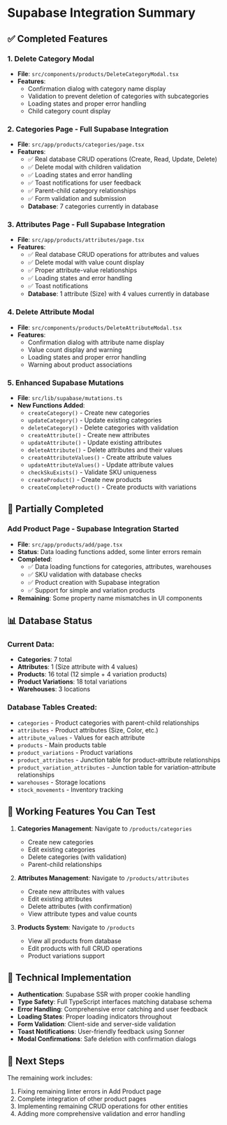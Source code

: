 # Supabase Integration Summary

## ✅ Completed Features

### 1. Delete Category Modal
- **File**: `src/components/products/DeleteCategoryModal.tsx`
- **Features**:
  - Confirmation dialog with category name display
  - Validation to prevent deletion of categories with subcategories
  - Loading states and proper error handling
  - Child category count display

### 2. Categories Page - Full Supabase Integration
- **File**: `src/app/products/categories/page.tsx`
- **Features**:
  - ✅ Real database CRUD operations (Create, Read, Update, Delete)
  - ✅ Delete modal with children validation
  - ✅ Loading states and error handling
  - ✅ Toast notifications for user feedback
  - ✅ Parent-child category relationships
  - ✅ Form validation and submission
  - **Database**: 7 categories currently in database

### 3. Attributes Page - Full Supabase Integration  
- **File**: `src/app/products/attributes/page.tsx`
- **Features**:
  - ✅ Real database CRUD operations for attributes and values
  - ✅ Delete modal with value count display
  - ✅ Proper attribute-value relationships
  - ✅ Loading states and error handling
  - ✅ Toast notifications
  - **Database**: 1 attribute (Size) with 4 values currently in database

### 4. Delete Attribute Modal
- **File**: `src/components/products/DeleteAttributeModal.tsx`
- **Features**:
  - Confirmation dialog with attribute name display
  - Value count display and warning
  - Loading states and proper error handling
  - Warning about product associations

### 5. Enhanced Supabase Mutations
- **File**: `src/lib/supabase/mutations.ts`
- **New Functions Added**:
  - `createCategory()` - Create new categories
  - `updateCategory()` - Update existing categories  
  - `deleteCategory()` - Delete categories with validation
  - `createAttribute()` - Create new attributes
  - `updateAttribute()` - Update existing attributes
  - `deleteAttribute()` - Delete attributes and their values
  - `createAttributeValues()` - Create attribute values
  - `updateAttributeValues()` - Update attribute values
  - `checkSkuExists()` - Validate SKU uniqueness
  - `createProduct()` - Create new products
  - `createCompleteProduct()` - Create products with variations

## 🔄 Partially Completed

### Add Product Page - Supabase Integration Started
- **File**: `src/app/products/add/page.tsx`
- **Status**: Data loading functions added, some linter errors remain
- **Completed**:
  - ✅ Data loading functions for categories, attributes, warehouses
  - ✅ SKU validation with database checks
  - ✅ Product creation with Supabase integration
  - ✅ Support for simple and variation products
- **Remaining**: Some property name mismatches in UI components

## 📊 Database Status

### Current Data:
- **Categories**: 7 total
- **Attributes**: 1 (Size attribute with 4 values)
- **Products**: 16 total (12 simple + 4 variation products)
- **Product Variations**: 18 total variations
- **Warehouses**: 3 locations

### Database Tables Created:
- `categories` - Product categories with parent-child relationships
- `attributes` - Product attributes (Size, Color, etc.)
- `attribute_values` - Values for each attribute  
- `products` - Main products table
- `product_variations` - Product variations
- `product_attributes` - Junction table for product-attribute relationships
- `product_variation_attributes` - Junction table for variation-attribute relationships
- `warehouses` - Storage locations
- `stock_movements` - Inventory tracking

## 🎯 Working Features You Can Test

1. **Categories Management**: Navigate to `/products/categories`
   - Create new categories
   - Edit existing categories
   - Delete categories (with validation)
   - Parent-child relationships

2. **Attributes Management**: Navigate to `/products/attributes`
   - Create new attributes with values
   - Edit existing attributes
   - Delete attributes (with confirmation)
   - View attribute types and value counts

3. **Products System**: Navigate to `/products`
   - View all products from database
   - Edit products with full CRUD operations
   - Product variations support

## 🔧 Technical Implementation

- **Authentication**: Supabase SSR with proper cookie handling
- **Type Safety**: Full TypeScript interfaces matching database schema
- **Error Handling**: Comprehensive error catching and user feedback
- **Loading States**: Proper loading indicators throughout
- **Form Validation**: Client-side and server-side validation
- **Toast Notifications**: User-friendly feedback using Sonner
- **Modal Confirmations**: Safe deletion with confirmation dialogs

## 🚀 Next Steps

The remaining work includes:
1. Fixing remaining linter errors in Add Product page
2. Complete integration of other product pages
3. Implementing remaining CRUD operations for other entities
4. Adding more comprehensive validation and error handling 